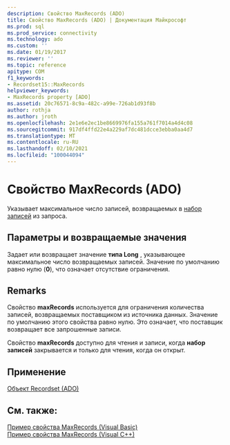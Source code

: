 ```yaml
---
description: Свойство MaxRecords (ADO)
title: Свойство MaxRecords (ADO) | Документация Майкрософт
ms.prod: sql
ms.prod_service: connectivity
ms.technology: ado
ms.custom: ''
ms.date: 01/19/2017
ms.reviewer: ''
ms.topic: reference
apitype: COM
f1_keywords:
- Recordset15::MaxRecords
helpviewer_keywords:
- MaxRecords property [ADO]
ms.assetid: 20c76571-8c9a-482c-a99e-726ab1d93f8b
author: rothja
ms.author: jroth
ms.openlocfilehash: 2e1e6e2ec1be8669976fa155a761f7014a4d4c08
ms.sourcegitcommit: 917df4ffd22e4a229af7dc481dcce3ebba0aa4d7
ms.translationtype: MT
ms.contentlocale: ru-RU
ms.lasthandoff: 02/10/2021
ms.locfileid: "100044094"
---
```

# <a name="maxrecords-property-ado"></a>Свойство MaxRecords (ADO)
Указывает максимальное число записей, возвращаемых в [набор записей](./recordset-object-ado.md) из запроса.  
  
## <a name="settings-and-return-values"></a>Параметры и возвращаемые значения  
 Задает или возвращает значение **типа Long** , указывающее максимальное число возвращаемых записей. Значение по умолчанию равно нулю (**0**), что означает отсутствие ограничения.  
  
## <a name="remarks"></a>Remarks  
 Свойство **maxRecords** используется для ограничения количества записей, возвращаемых поставщиком из источника данных. Значение по умолчанию этого свойства равно нулю. Это означает, что поставщик возвращает все запрошенные записи.  
  
 Свойство **maxRecords** доступно для чтения и записи, когда **набор записей** закрывается и только для чтения, когда он открыт.  
  
## <a name="applies-to"></a>Применение  
 [Объект Recordset (ADO)](./recordset-object-ado.md)  
  
## <a name="see-also"></a>См. также:  
 [Пример свойства MaxRecords (Visual Basic)](./maxrecords-property-example-vb.md)   
 [Пример свойства MaxRecords (Visual C++)](./maxrecords-property-example-vc.md)